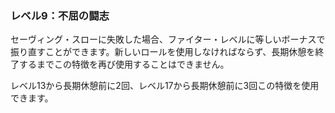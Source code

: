 ### レベル9：不屈の闘志

セーヴィング・スローに失敗した場合、ファイター・レベルに等しいボーナスで振り直すことができます。新しいロールを使用しなければならず、長期休憩を終了するまでこの特徴を再び使用することはできません。

レベル13から長期休憩前に2回、レベル17から長期休憩前に3回この特徴を使用できます。
